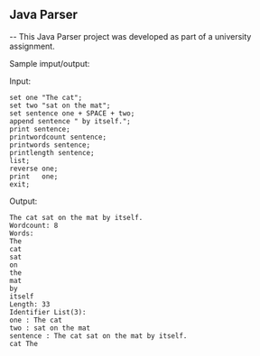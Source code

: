 ## Java Parser

-- This Java Parser project was developed as part of a university assignment. 

Sample imput/output:

Input:
```
set one "The cat";
set two "sat on the mat";
set sentence one + SPACE + two;
append sentence " by itself.";
print sentence;
printwordcount sentence;
printwords sentence;
printlength sentence;
list;
reverse	one;
print   one;
exit;
```

Output:
```
The cat sat on the mat by itself.
Wordcount: 8
Words:
The
cat
sat
on
the
mat
by
itself
Length: 33
Identifier List(3):
one : The cat
two : sat on the mat
sentence : The cat sat on the mat by itself.
cat The 
```

